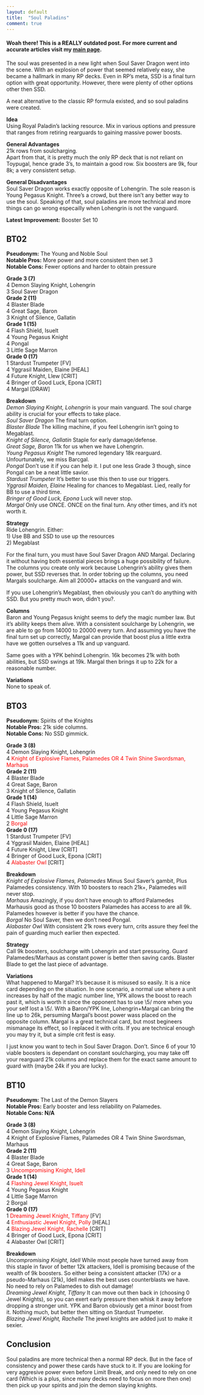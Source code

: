 ```yaml
---
layout: default
title:  "Soul Paladins"
comment: true
---
```


####  Woah there! This is a REALLY outdated post. For more current and accurate articles visit my [main page](/cfvg).

<p>The soul was presented in a new light when Soul Saver Dragon went into the scene. With an explosion of power that seemed relatively easy, she became a hallmark in many RP decks. Even in RP&#8217;s meta, SSD is a final turn option with great opportunity. However, there were plenty of other options other then SSD.</p>
<p>A neat alternative to the classic RP formula existed, and so soul paladins were created.</p>
<p><strong>Idea</strong><br />
Using Royal Paladin&#8217;s lacking resource. Mix in various options and pressure that ranges from retiring rearguards to gaining massive power boosts.</p>
<p><strong>General Advantages</strong><br />
21k rows from soulcharging.<br />
Apart from that, it is pretty much the only RP deck that is not reliant on Toypugal, hence grade 3&#8217;s, to maintain a good row. Six boosters are 9k, four 8k; a very consistent setup.</p><!-- more -->
<p><strong>General Disadvantages</strong><br />
Soul Saver Dragon works exactly opposite of Lohengrin. The sole reason is Young Pegasus Knight. Three&#8217;s a crowd, but there isn&#8217;t any better way to use the soul. Speaking of that, soul paladins are more technical and more things can go wrong especailly when Lohengrin is not the vanguard.</p>
<p><strong>Latest Improvement:</strong> Booster Set 10</p>
<h2>BT02</h2>
<p><strong>Pseudonym:</strong> The Young and Noble Soul<br />
<strong>Notable Pros:</strong> More power and more consistent then set 3<br />
<strong>Notable Cons:</strong> Fewer options and harder to obtain pressure</p>
<p><strong>Grade 3 (7)</strong><br />
4 Demon Slaying Knight, Lohengrin<br />
3 Soul Saver Dragon<br />
<strong>Grade 2 (11)</strong><br />
4 Blaster Blade<br />
4 Great Sage, Baron<br />
3 Knight of Silence, Gallatin<br />
<strong>Grade 1 (15)</strong><br />
4 Flash Shield, Isuelt<br />
4 Young Pegasus Knight<br />
4 Pongal<br />
3 Little Sage Marron<br />
<strong>Grade 0 (17)</strong><br />
1 Stardust Trumpeter [FV]<br />
4 Yggrasil Maiden, Elaine [HEAL]<br />
4 Future Knight, Llew [CRIT]<br />
4 Bringer of Good Luck, Epona [CRIT]<br />
4 Margal [DRAW]</p>
<p><strong>Breakdown</strong><br />
<em>Demon Slaying Knight, Lohengrin</em> is your main vanguard. The soul charge ability is crucial for your effects to take place.<br />
<em>Soul Saver Dragon</em> The final turn option.<br />
<em>Blaster Blade</em> The killing machine, if you feel Lohengrin isn&#8217;t going to Megablast.<br />
<em>Knight of Silence, Gallatin</em> Staple for early damage/defense.<br />
<em>Great Sage, Baron</em> 11k for us when we have Lohengrin.<br />
<em>Young Pegasus Knight</em> The rumored legendary 18k rearguard. Unfourtunately, we miss Barcgal.<br />
<em>Pongal</em> Don&#8217;t use it if you can help it. I put one less Grade 3 though, since Pongal can be a neat little savior.<br />
<em>Stardust Trumpeter</em> It&#8217;s better to use this then to use our triggers.<br />
<em>Yggrasil Maiden, Elaine</em> Healing for chances to Megablast. Lied, really for BB to use a third time.<br />
<em>Bringer of Good Luck, Epona </em>Luck will never stop.<br />
<em>Margal</em> Only use ONCE. ONCE on the final turn. Any other times, and it&#8217;s not worth it.</p>
<p><strong>Strategy</strong><br />
Ride Lohengrin. Either:<br />
1) Use BB and SSD to use up the resources<br />
2) Megablast</p>
<p>For the final turn, you must have Soul Saver Dragon AND Margal. Declaring it without having both essential pieces brings a huge possibility of failure. The columns you create only work because Lohengrin&#8217;s ability gives them power, but SSD reverses that. In order tobring up the columns, you need Margals soulcharge. Aim all 20000+ attacks on the vanguard and win.</p>
<p>If you use Lohengrin&#8217;s Megablast, then obviously you can&#8217;t do anything with SSD. But you pretty much won, didn&#8217;t you?.</p>
<p><strong>Columns</strong><br />
Baron and Young Pegasus knight seems to defy the magic number law. But it&#8217;s ability keeps them alive. With a consistent soulcharge by Lohengrin, we are able to go from 14000 to 20000 every turn. And assuming you have the final turn set up correctly, Margal can provide that boost plus a little extra have we gotten ourselves a 11k and up vanguard.</p>
<p>Same goes with a YPK behind Lohengrin. 16k becomes 21k with both abilities, but SSD swings at 19k. Margal then brings it up to 22k for a reasonable number.</p>
<p><strong>Variations</strong><br />
None to speak of.</p>
<p><a name="BT03"></a></p>
<h2>BT03</h2>
<p><strong>Pseudonym:</strong> Spirits of the Knights<br />
<strong>Notable Pros:</strong> 21k side columns.<br />
<strong>Notable Cons:</strong> No SSD gimmick.</p>
<p><strong>Grade 3 (8)</strong><br />
4 Demon Slaying Knight, Lohengrin<br />
4 <span style="color:#ff0000;">Knight of Explosive Flames, Palamedes OR 4 Twin Shine Swordsman, Marhaus</span><br />
<strong>Grade 2 (11)</strong><br />
4 Blaster Blade<br />
4 Great Sage, Baron<br />
3 Knight of Silence, Gallatin<br />
<strong>Grade 1 (14)</strong><br />
4 Flash Shield, Isuelt<br />
4 Young Pegasus Knight<br />
4 Little Sage Marron<br />
2 <span style="color:#ff0000;">Borgal</span><br />
<strong>Grade 0 (17)</strong><br />
1 Stardust Trumpeter [FV]<br />
4 Yggrasil Maiden, Elaine [HEAL]<br />
4 Future Knight, Llew [CRIT]<br />
4 Bringer of Good Luck, Epona [CRIT]<br />
4 <span style="color:#ff0000;">Alabaster Owl</span> [CRIT]</p>
<p><strong>Breakdown</strong><br />
<em>Knight of Explosive Flames, Palamedes </em>Minus Soul Saver&#8217;s gambit, Plus Palamedes consistency. With 10 boosters to reach 21k+, Palamedes will never stop.<br />
<em>Marhaus </em>Amazingly, if you don&#8217;t have enough to afford Palamedes Marhausis good as those 10 boosters Palamedes has access to are all 9k. Palamedes however is better if you have the chance.<br />
<em>Borgal </em>No Soul Saver, then we don&#8217;t need Pongal.<br />
<em>Alabaster Owl </em>With consistent 21k rows every turn, crits assure they feel the pain of guarding much earlier then expected.</p>
<p><strong>Strategy</strong><br />
Call 9k boosters, soulcharge with Lohengrin and start pressuring. Guard Palamedes/Marhaus as constant power is better then saving cards. Blaster Blade to get the last piece of advantage.</p>
<p><strong>Variations</strong><br />
What happened to Margal? It&#8217;s because it is misused so easily. It is a nice card depending on the situation. In one scenario, a normal use where a unit increases by half of the magic number line, YPK allows the boost to reach past it, which is worth it since the opponent has to use \5/ more when you your self lost a \5/. With a Baron/YPK line, Lohengrin+Margal can bring the line up to 26k, persuming Margal&#8217;s boost power wass placed on the opposite column. Margal is a great technical card, but most begineers mismanage its effect, so I replaced it with crits. If you are technical enough you may try it, but a simple crit fest is easy.</p>
<p>I just know you want to tech in Soul Saver Dragon. Don&#8217;t. Since 6 of your 10 viable boosters is dependant on constant soulcharging, you may take off your rearguard 21k columns and replace them for the exact same amount to guard with (maybe 24k if you are lucky).</p>
<p><a name="BT10"></a></p>
<h2>BT10</h2>
<p><strong>Pseudonym:</strong> The Last of the Demon Slayers<br />
<strong>Notable Pros:</strong> Early booster and less reliability on Palamedes.<br />
<strong>Notable Cons: N/A</strong></p>
<p><strong>Grade 3 (8)</strong><br />
4 Demon Slaying Knight, Lohengrin<br />
4 Knight of Explosive Flames, Palamedes OR 4 Twin Shine Swordsman, Marhaus<br />
<strong>Grade 2 (11)</strong><br />
4 Blaster Blade<br />
4 Great Sage, Baron<br />
3 <span style="color:#ff0000;">Uncompromising Knight, Idell</span><br />
<strong>Grade 1 (14)</strong><br />
4 <span style="color:#ff0000;">Flashing Jewel Knight, Isuelt</span><br />
4 Young Pegasus Knight<br />
4 Little Sage Marron<br />
2 Borgal<br />
<strong>Grade 0 (17)</strong><br />
1 <span style="color:#ff0000;">Dreaming Jewel Knight, Tiffany</span> [FV]<br />
4 <span style="color:#ff0000;">Enthusiastic Jewel Knight, Polly</span> [HEAL]<br />
4 <span style="color:#ff0000;">Blazing Jewel Knight, Rachelle</span> [CRIT]<br />
4 Bringer of Good Luck, Epona [CRIT]<br />
4 Alabaster Owl [CRIT]</p>
<p><strong>Breakdown</strong><br />
<em>Uncompromising Knight, Idell </em>While most people have turned away from this staple in favor of better 12k attackers, Idell is promising because of the wealth of 9k boosters. So either being a consistent attacker (17k) or a pseudo-Marhaus (21k), Idell makes the best uses counterblasts we have. No need to rely on Palamedes to dish out damage!<br />
<em>Dreaming Jewel Knight, Tiffany </em>It can move out then back in (choosing 0 Jewel Knights), so you can exert early pressure then whisk it away before dropping a stronger unit. YPK and Baron obviously get a minor boost from it. Nothing much, but better then sitting on Stardust Trumpeter.<br />
<em>Blazing Jewel Knight, Rachelle</em> The jewel knights are added just to make it sexier.</p>
<h2>Conclusion</h2>
<p>Soul paladins are more technical then a normal RP deck. But in the face of consistency and power these cards have stuck to it. If you are looking for very aggresive power even before Limit Break, and only need to rely on one card (Which is a plus, since many decks need to focus on more then one) then pick up your spirits and join the demon slaying knights. <i class="fa fa-stop"></i></p>
